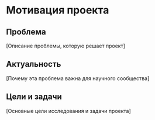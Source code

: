 # Мотивация проекта

## Проблема
[Описание проблемы, которую решает проект]

## Актуальность
[Почему эта проблема важна для научного сообщества]

## Цели и задачи
[Основные цели исследования и задачи проекта]